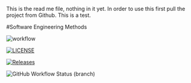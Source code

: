 This is the read me file, nothing in it yet.
In order to use this first pull the project from Github. This is a test.

#Software Engineering Methods

![workflow](https://github.com/40508135/sem/actions/workflows/main.yml/badge.svg)

[![LICENSE](https://img.shields.io/github/license/40508135/sem.svg?style=flat-square)](https://github.com/<github-username>/sem/blob/master/LICENSE)

[![Releases](https://img.shields.io/github/release/40508135/sem/all.svg?style=flat-square)](https://github.com/<github-username>/sem/releases)

![GitHub Workflow Status (branch)](https://img.shields.io/github/workflow/status/40508135/sem/A%20workflow%20for%20my%20Hello%20World%20App/develop)